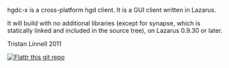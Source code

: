 hgdc-x is a cross-platform hgd client.
It is a GUI client written in Lazarus.

It will build with no additional libraries (except for synapse, which is statically linked and included in the source tree), on Lazarus 0.9.30 or later.

Tristan Linnell 2011

[![Flattr this git repo](http://api.flattr.com/button/flattr-badge-large.png)](https://flattr.com/submit/auto?user_id=tristan_2468&url=https://github.com/tristan2468/hgdc-x&title=hgdc-x&language=en_GB&tags=github&category=software) 
